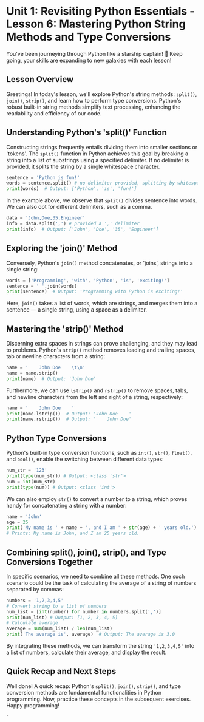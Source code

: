 # Unit 1: Revisiting Python Essentials - Lesson 6: Mastering Python String Methods and Type Conversions

You've been journeying through Python like a starship captain! 🚀 Keep going, your skills are expanding to new galaxies with each lesson!

## Lesson Overview
Greetings! In today's lesson, we'll explore Python's string methods: `split()`, `join()`, `strip()`, and learn how to perform type conversions. Python's robust built-in string methods simplify text processing, enhancing the readability and efficiency of our code.

## Understanding Python's 'split()' Function
Constructing strings frequently entails dividing them into smaller sections or 'tokens'. The `split()` function in Python achieves this goal by breaking a string into a list of substrings using a specified delimiter. If no delimiter is provided, it splits the string by a single whitespace character.

```Python
sentence = 'Python is fun!'
words = sentence.split() # no delimiter provided, splitting by whitespace
print(words)  # Output: ['Python', 'is', 'fun!']
```
In the example above, we observe that `split()` divides sentence into words. We can also opt for different delimiters, such as a comma.

```Python
data = 'John,Doe,35,Engineer'
info = data.split(',') # provided a ',' delimiter
print(info)  # Output: ['John', 'Doe', '35', 'Engineer']
```

## Exploring the 'join()' Method
Conversely, Python's `join()` method concatenates, or 'joins', strings into a single string:

```Python
words = ['Programming', 'with', 'Python', 'is', 'exciting!']
sentence = ' '.join(words)
print(sentence)  # Output: 'Programming with Python is exciting!'
```
Here, `join()` takes a list of words, which are strings, and merges them into a sentence — a single string, using a space as a delimiter.

## Mastering the 'strip()' Method
Discerning extra spaces in strings can prove challenging, and they may lead to problems. Python's `strip()` method removes leading and trailing spaces, tab or newline characters from a string:

```Python
name = '    John Doe    \t\n'
name = name.strip()
print(name)  # Output: 'John Doe'
```

Furthermore, we can use `lstrip()` and `rstrip()` to remove spaces, tabs, and newline characters from the left and right of a string, respectively:

```Python
name = '    John Doe    '
print(name.lstrip())  # Output: 'John Doe    '
print(name.rstrip())  # Output: '    John Doe'
```

## Python Type Conversions
Python's built-in type conversion functions, such as `int()`, `str()`, `float()`, and `bool()`, enable the switching between different data types:

```Python
num_str = '123'
print(type(num_str)) # Output: <class 'str'>
num = int(num_str)
print(type(num)) # Output: <class 'int'>
```
We can also employ `str()` to convert a number to a string, which proves handy for concatenating a string with a number:

```Python
name = 'John'
age = 25
print('My name is ' + name + ', and I am ' + str(age) + ' years old.')
# Prints: My name is John, and I am 25 years old.
```
## Combining split(), join(), strip(), and Type Conversions Together
In specific scenarios, we need to combine all these methods. One such scenario could be the task of calculating the average of a string of numbers separated by commas:

```Python
numbers = '1,2,3,4,5'
# Convert string to a list of numbers
num_list = [int(number) for number in numbers.split(',')]
print(num_list) # Output: [1, 2, 3, 4, 5]
# Calculate average
average = sum(num_list) / len(num_list)
print('The average is', average)  # Output: The average is 3.0
```
By integrating these methods, we can transform the string `'1,2,3,4,5'` into a list of numbers, calculate their average, and display the result.

## Quick Recap and Next Steps
Well done! A quick recap: Python's `split()`, `join()`, `strip()`, and type conversion methods are fundamental functionalities in Python programming. Now, practice these concepts in the subsequent exercises. Happy programming!

`
```